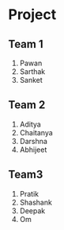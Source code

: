 # Project		
## Team 1
  1. Pawan
  2. Sarthak
  3. Sanket

## Team 2
  1. Aditya
  2. Chaitanya
  3. Darshna
  4. Abhijeet

## Team3
  1. Pratik
  2. Shashank
  3. Deepak
  4. Om
  
